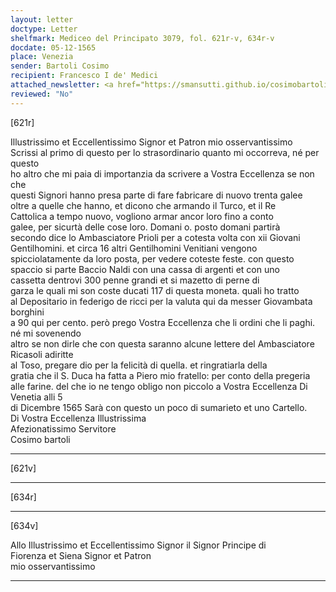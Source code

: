 ```yaml
---
layout: letter
doctype: Letter
shelfmark: Mediceo del Principato 3079, fol. 621r-v, 634r-v
docdate: 05-12-1565
place: Venezia
sender: Bartoli Cosimo
recipient: Francesco I de' Medici
attached_newsletter: <a href="https://smansutti.github.io/cosimobartoli/texts/3079_143/">3079_143</a>
reviewed: "No"
---
```


[621r]  
  
  
Illustrissimo et Eccellentissimo Signor et Patron mio osservantissimo  
Scrissi al primo di questo per lo strasordinario quanto mi occorreva, né per questo  
ho altro che mi paia di importanzia da scrivere a Vostra Eccellenza se non che  
questi Signori hanno presa parte di fare fabricare di nuovo trenta galee  
oltre a quelle che hanno, et dicono che armando il Turco, et il Re  
Cattolica a tempo nuovo, vogliono armar ancor loro fino a conto  
galee, per sicurtà delle cose loro. Domani o. posto domani partirà  
secondo dice lo Ambasciatore Prioli per a cotesta volta con xii Giovani  
Gentilhomini. et circa 16 altri Gentilhomini Venitiani vengono  
spicciolatamente da loro posta, per vedere coteste feste. con questo  
spaccio si parte Baccio Naldi con una cassa di argenti et con uno  
cassetta dentrovi 300 penne grandi et si mazetto di perne di  
garza le quali mi son coste ducati 117 di questa moneta. quali ho tratto  
al Depositario in federigo de ricci per la valuta qui da messer Giovambata borghini  
a 90 qui per cento. però prego Vostra Eccellenza che li ordini che li paghi. né mi sovenendo  
altro se non dirle che con questa saranno alcune lettere del Ambasciatore Ricasoli adiritte  
al Toso, pregare dio per la felicità di quella. et ringratiarla della  
gratia che il S. Duca ha fatta a Piero mio fratello: per conto della pregeria  
alle farine. del che io ne tengo obligo non piccolo a Vostra Eccellenza Di Venetia alli 5  
di Dicembre 1565 Sarà con questo un poco di sumarieto et uno Cartello.  
Di Vostra Eccellenza Illustrissima  
Afezionatissimo Servitore  
Cosimo bartoli  
  
---  

[621v]  
  
  
  
---  

[634r]  
  
  
  
---  

[634v]  
  
  
Allo Illustrissimo et Eccellentissimo Signor il Signor Principe di  
Fiorenza et Siena Signor et Patron  
mio osservantissimo  
  
---  

